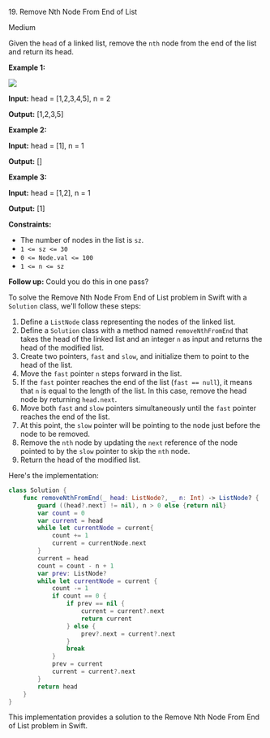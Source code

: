19\. Remove Nth Node From End of List

Medium

Given the `head` of a linked list, remove the `nth` node from the end of the list and return its head.

**Example 1:**

![](https://assets.leetcode.com/uploads/2020/10/03/remove_ex1.jpg)

**Input:** head = [1,2,3,4,5], n = 2

**Output:** [1,2,3,5] 

**Example 2:**

**Input:** head = [1], n = 1

**Output:** [] 

**Example 3:**

**Input:** head = [1,2], n = 1

**Output:** [1] 

**Constraints:**

*   The number of nodes in the list is `sz`.
*   `1 <= sz <= 30`
*   `0 <= Node.val <= 100`
*   `1 <= n <= sz`

**Follow up:** Could you do this in one pass?

To solve the Remove Nth Node From End of List problem in Swift with a `Solution` class, we'll follow these steps:

1. Define a `ListNode` class representing the nodes of the linked list.
2. Define a `Solution` class with a method named `removeNthFromEnd` that takes the head of the linked list and an integer `n` as input and returns the head of the modified list.
3. Create two pointers, `fast` and `slow`, and initialize them to point to the head of the list.
4. Move the `fast` pointer `n` steps forward in the list.
5. If the `fast` pointer reaches the end of the list (`fast == null`), it means that `n` is equal to the length of the list. In this case, remove the head node by returning `head.next`.
6. Move both `fast` and `slow` pointers simultaneously until the `fast` pointer reaches the end of the list.
7. At this point, the `slow` pointer will be pointing to the node just before the node to be removed.
8. Remove the `nth` node by updating the `next` reference of the node pointed to by the `slow` pointer to skip the `nth` node.
9. Return the head of the modified list.

Here's the implementation:

```swift
class Solution {
    func removeNthFromEnd(_ head: ListNode?, _ n: Int) -> ListNode? {        
        guard ((head?.next) != nil), n > 0 else {return nil}        
        var count = 0
        var current = head        
        while let currentNode = current{
            count += 1
            current = currentNode.next
        }        
        current = head
        count = count - n + 1      
        var prev: ListNode?        
        while let currentNode = current {            
            count -= 1            
            if count == 0 {            
                if prev == nil {
                    current = current?.next
                    return current
                } else {
                    prev?.next = current?.next
                }
                break
            }            
            prev = current
            current = current?.next            
        }        
        return head        
    }
}
```

This implementation provides a solution to the Remove Nth Node From End of List problem in Swift.